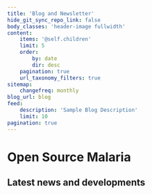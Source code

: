 ```yaml
---
title: 'Blog and Newsletter'
hide_git_sync_repo_link: false
body_classes: 'header-image fullwidth'
content:
    items: '@self.children'
    limit: 5
    order:
        by: date
        dir: desc
    pagination: true
    url_taxonomy_filters: true
sitemap:
    changefreq: monthly
blog_url: blog
feed:
    description: 'Sample Blog Description'
    limit: 10
pagination: true
---
```


# Open Source Malaria
## Latest news and developments
